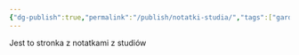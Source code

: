 ```yaml
---
{"dg-publish":true,"permalink":"/publish/notatki-studia/","tags":["gardenEntry"]}
---
```


Jest to stronka z notatkami z studiów
